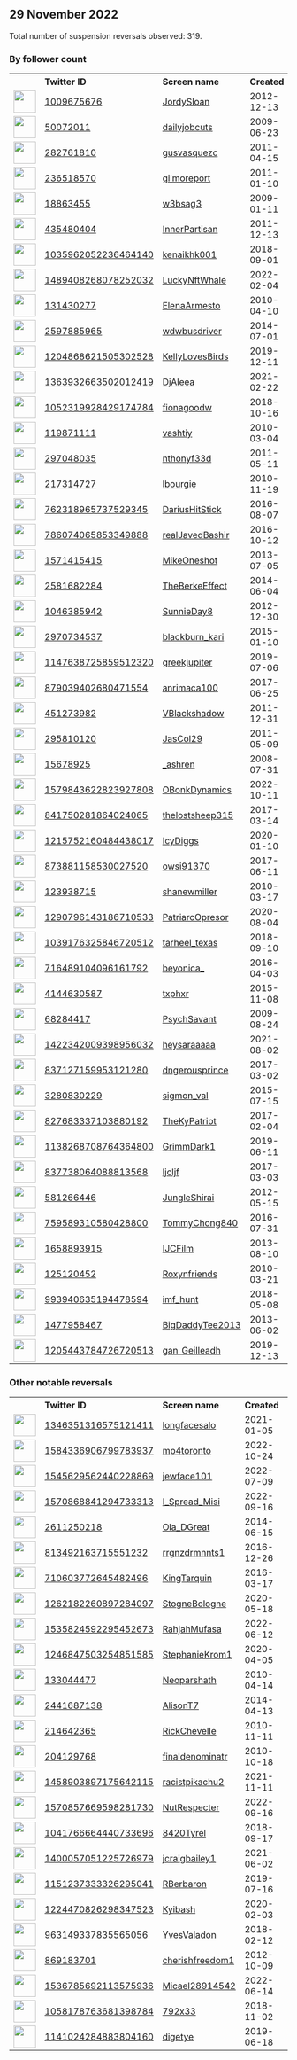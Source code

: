 
## 29 November 2022
Total number of suspension reversals observed: 319.

### By follower count
<table><tr><th></th><th align="left">Twitter ID</th><th align="left">Screen name</th>
<th align="left">Created</th><th align="left">Status</th><th align="left">Suspended</th><th align="left">Followers</th>
<tr><td><a href="https://pbs.twimg.com/profile_images/1636625734159433731/coMmCqbE_normal.jpg"><img src="https://pbs.twimg.com/profile_images/1636625734159433731/coMmCqbE_normal.jpg" width="40px" height="40px" align="center"/></a></td><td><a href="https://twitter.com/intent/user?user_id=1009675676">1009675676</a></td><td><a href="https://twitter.com/JordySloan">JordySloan</a></td><td>2012-12-13</td><td align="center"></td><td></td><td>62007</td></tr>
<tr><td><a href="https://pbs.twimg.com/profile_images/880540713141907456/kv0cv7Yy_normal.jpg"><img src="https://pbs.twimg.com/profile_images/880540713141907456/kv0cv7Yy_normal.jpg" width="40px" height="40px" align="center"/></a></td><td><a href="https://twitter.com/intent/user?user_id=50072011">50072011</a></td><td><a href="https://twitter.com/dailyjobcuts">dailyjobcuts</a></td><td>2009-06-23</td><td align="center"></td><td></td><td>25584</td></tr>
<tr><td><a href="https://pbs.twimg.com/profile_images/1640783152095305740/cPvCE9-7_normal.jpg"><img src="https://pbs.twimg.com/profile_images/1640783152095305740/cPvCE9-7_normal.jpg" width="40px" height="40px" align="center"/></a></td><td><a href="https://twitter.com/intent/user?user_id=282761810">282761810</a></td><td><a href="https://twitter.com/gusvasquezc">gusvasquezc</a></td><td>2011-04-15</td><td align="center"></td><td></td><td>23741</td></tr>
<tr><td><a href="https://pbs.twimg.com/profile_images/1524131110069805056/32LfUmaW_normal.jpg"><img src="https://pbs.twimg.com/profile_images/1524131110069805056/32LfUmaW_normal.jpg" width="40px" height="40px" align="center"/></a></td><td><a href="https://twitter.com/intent/user?user_id=236518570">236518570</a></td><td><a href="https://twitter.com/gilmoreport">gilmoreport</a></td><td>2011-01-10</td><td align="center"></td><td>2022-10-28</td><td>23422</td></tr>
<tr><td><a href="https://pbs.twimg.com/profile_images/1598187077488635904/9uSuq0Pd_normal.jpg"><img src="https://pbs.twimg.com/profile_images/1598187077488635904/9uSuq0Pd_normal.jpg" width="40px" height="40px" align="center"/></a></td><td><a href="https://twitter.com/intent/user?user_id=18863455">18863455</a></td><td><a href="https://twitter.com/w3bsag3">w3bsag3</a></td><td>2009-01-11</td><td align="center"></td><td></td><td>9840</td></tr>
<tr><td><a href="https://pbs.twimg.com/profile_images/945729001154367488/DOL8EK6H_normal.jpg"><img src="https://pbs.twimg.com/profile_images/945729001154367488/DOL8EK6H_normal.jpg" width="40px" height="40px" align="center"/></a></td><td><a href="https://twitter.com/intent/user?user_id=435480404">435480404</a></td><td><a href="https://twitter.com/InnerPartisan">InnerPartisan</a></td><td>2011-12-13</td><td align="center">🚫</td><td></td><td>8501</td></tr>
<tr><td><a href="https://pbs.twimg.com/profile_images/1658604855307452417/0KG2bU1Y_normal.jpg"><img src="https://pbs.twimg.com/profile_images/1658604855307452417/0KG2bU1Y_normal.jpg" width="40px" height="40px" align="center"/></a></td><td><a href="https://twitter.com/intent/user?user_id=1035962052236464140">1035962052236464140</a></td><td><a href="https://twitter.com/kenaikhk001">kenaikhk001</a></td><td>2018-09-01</td><td align="center"></td><td></td><td>7836</td></tr>
<tr><td><a href="https://pbs.twimg.com/profile_images/1556564140617265154/DQ5nh7nn_normal.jpg"><img src="https://pbs.twimg.com/profile_images/1556564140617265154/DQ5nh7nn_normal.jpg" width="40px" height="40px" align="center"/></a></td><td><a href="https://twitter.com/intent/user?user_id=1489408268078252032">1489408268078252032</a></td><td><a href="https://twitter.com/LuckyNftWhale">LuckyNftWhale</a></td><td>2022-02-04</td><td align="center"></td><td>2022-11-09</td><td>7474</td></tr>
<tr><td><a href="https://pbs.twimg.com/profile_images/1568673207523180549/6CH3TXxW_normal.jpg"><img src="https://pbs.twimg.com/profile_images/1568673207523180549/6CH3TXxW_normal.jpg" width="40px" height="40px" align="center"/></a></td><td><a href="https://twitter.com/intent/user?user_id=131430277">131430277</a></td><td><a href="https://twitter.com/ElenaArmesto">ElenaArmesto</a></td><td>2010-04-10</td><td align="center"></td><td>2022-10-28</td><td>6650</td></tr>
<tr><td><a href="https://pbs.twimg.com/profile_images/1305673734838198272/p-2RXLuF_normal.jpg"><img src="https://pbs.twimg.com/profile_images/1305673734838198272/p-2RXLuF_normal.jpg" width="40px" height="40px" align="center"/></a></td><td><a href="https://twitter.com/intent/user?user_id=2597885965">2597885965</a></td><td><a href="https://twitter.com/wdwbusdriver">wdwbusdriver</a></td><td>2014-07-01</td><td align="center"></td><td></td><td>5512</td></tr>
<tr><td><a href="https://pbs.twimg.com/profile_images/1598495501208338432/balaRoWQ_normal.jpg"><img src="https://pbs.twimg.com/profile_images/1598495501208338432/balaRoWQ_normal.jpg" width="40px" height="40px" align="center"/></a></td><td><a href="https://twitter.com/intent/user?user_id=1204868621505302528">1204868621505302528</a></td><td><a href="https://twitter.com/KellyLovesBirds">KellyLovesBirds</a></td><td>2019-12-11</td><td align="center"></td><td>2022-11-04</td><td>5305</td></tr>
<tr><td><a href="https://pbs.twimg.com/profile_images/1363933051789717505/GaYS0UEz_normal.jpg"><img src="https://pbs.twimg.com/profile_images/1363933051789717505/GaYS0UEz_normal.jpg" width="40px" height="40px" align="center"/></a></td><td><a href="https://twitter.com/intent/user?user_id=1363932663502012419">1363932663502012419</a></td><td><a href="https://twitter.com/DjAleea">DjAleea</a></td><td>2021-02-22</td><td align="center"></td><td>2022-11-26</td><td>4968</td></tr>
<tr><td><a href="https://pbs.twimg.com/profile_images/1597749847288942592/jg6JWfyk_normal.jpg"><img src="https://pbs.twimg.com/profile_images/1597749847288942592/jg6JWfyk_normal.jpg" width="40px" height="40px" align="center"/></a></td><td><a href="https://twitter.com/intent/user?user_id=1052319928429174784">1052319928429174784</a></td><td><a href="https://twitter.com/fionagoodw">fionagoodw</a></td><td>2018-10-16</td><td align="center"></td><td></td><td>4786</td></tr>
<tr><td><a href="https://pbs.twimg.com/profile_images/1490782148630040577/nmgtqORl_normal.jpg"><img src="https://pbs.twimg.com/profile_images/1490782148630040577/nmgtqORl_normal.jpg" width="40px" height="40px" align="center"/></a></td><td><a href="https://twitter.com/intent/user?user_id=119871111">119871111</a></td><td><a href="https://twitter.com/vashtiy">vashtiy</a></td><td>2010-03-04</td><td align="center"></td><td>2022-11-27</td><td>4732</td></tr>
<tr><td><a href="https://pbs.twimg.com/profile_images/1598531802481598464/RyMBGfDE_normal.jpg"><img src="https://pbs.twimg.com/profile_images/1598531802481598464/RyMBGfDE_normal.jpg" width="40px" height="40px" align="center"/></a></td><td><a href="https://twitter.com/intent/user?user_id=297048035">297048035</a></td><td><a href="https://twitter.com/nthonyf33d">nthonyf33d</a></td><td>2011-05-11</td><td align="center"></td><td></td><td>4727</td></tr>
<tr><td><a href="https://pbs.twimg.com/profile_images/1024354448158679041/f0pisQjN_normal.jpg"><img src="https://pbs.twimg.com/profile_images/1024354448158679041/f0pisQjN_normal.jpg" width="40px" height="40px" align="center"/></a></td><td><a href="https://twitter.com/intent/user?user_id=217314727">217314727</a></td><td><a href="https://twitter.com/lbourgie">lbourgie</a></td><td>2010-11-19</td><td align="center">🔒</td><td></td><td>4558</td></tr>
<tr><td><a href="https://pbs.twimg.com/profile_images/1597624137622716416/feUqI1Ww_normal.jpg"><img src="https://pbs.twimg.com/profile_images/1597624137622716416/feUqI1Ww_normal.jpg" width="40px" height="40px" align="center"/></a></td><td><a href="https://twitter.com/intent/user?user_id=762318965737529345">762318965737529345</a></td><td><a href="https://twitter.com/DariusHitStick">DariusHitStick</a></td><td>2016-08-07</td><td align="center"></td><td></td><td>4515</td></tr>
<tr><td><a href="https://pbs.twimg.com/profile_images/1459613502100975618/PtABZ_-W_normal.jpg"><img src="https://pbs.twimg.com/profile_images/1459613502100975618/PtABZ_-W_normal.jpg" width="40px" height="40px" align="center"/></a></td><td><a href="https://twitter.com/intent/user?user_id=786074065853349888">786074065853349888</a></td><td><a href="https://twitter.com/realJavedBashir">realJavedBashir</a></td><td>2016-10-12</td><td align="center"></td><td>2022-11-08</td><td>4466</td></tr>
<tr><td><a href="https://pbs.twimg.com/profile_images/851068739852263425/5x2w36Et_normal.jpg"><img src="https://pbs.twimg.com/profile_images/851068739852263425/5x2w36Et_normal.jpg" width="40px" height="40px" align="center"/></a></td><td><a href="https://twitter.com/intent/user?user_id=1571415415">1571415415</a></td><td><a href="https://twitter.com/MikeOneshot">MikeOneshot</a></td><td>2013-07-05</td><td align="center"></td><td></td><td>4457</td></tr>
<tr><td><a href="https://pbs.twimg.com/profile_images/914384746741985280/Mhm40efN_normal.jpg"><img src="https://pbs.twimg.com/profile_images/914384746741985280/Mhm40efN_normal.jpg" width="40px" height="40px" align="center"/></a></td><td><a href="https://twitter.com/intent/user?user_id=2581682284">2581682284</a></td><td><a href="https://twitter.com/TheBerkeEffect">TheBerkeEffect</a></td><td>2014-06-04</td><td align="center"></td><td></td><td>4382</td></tr>
<tr><td><a href="https://pbs.twimg.com/profile_images/1456391535361150980/zw4y0DCi_normal.jpg"><img src="https://pbs.twimg.com/profile_images/1456391535361150980/zw4y0DCi_normal.jpg" width="40px" height="40px" align="center"/></a></td><td><a href="https://twitter.com/intent/user?user_id=1046385942">1046385942</a></td><td><a href="https://twitter.com/SunnieDay8">SunnieDay8</a></td><td>2012-12-30</td><td align="center"></td><td>2022-08-11</td><td>4143</td></tr>
<tr><td><a href="https://pbs.twimg.com/profile_images/1070728948869464065/rlrE2ZlZ_normal.jpg"><img src="https://pbs.twimg.com/profile_images/1070728948869464065/rlrE2ZlZ_normal.jpg" width="40px" height="40px" align="center"/></a></td><td><a href="https://twitter.com/intent/user?user_id=2970734537">2970734537</a></td><td><a href="https://twitter.com/blackburn_kari">blackburn_kari</a></td><td>2015-01-10</td><td align="center"></td><td>2022-02-13</td><td>4103</td></tr>
<tr><td><a href="https://pbs.twimg.com/profile_images/1621346594380472321/wdEu_Ezo_normal.jpg"><img src="https://pbs.twimg.com/profile_images/1621346594380472321/wdEu_Ezo_normal.jpg" width="40px" height="40px" align="center"/></a></td><td><a href="https://twitter.com/intent/user?user_id=1147638725859512320">1147638725859512320</a></td><td><a href="https://twitter.com/greekjupiter">greekjupiter</a></td><td>2019-07-06</td><td align="center">🔒</td><td></td><td>4012</td></tr>
<tr><td><a href="https://pbs.twimg.com/profile_images/1563937121471176704/AGZXEAXi_normal.jpg"><img src="https://pbs.twimg.com/profile_images/1563937121471176704/AGZXEAXi_normal.jpg" width="40px" height="40px" align="center"/></a></td><td><a href="https://twitter.com/intent/user?user_id=879039402680471554">879039402680471554</a></td><td><a href="https://twitter.com/anrimaca100">anrimaca100</a></td><td>2017-06-25</td><td align="center"></td><td>2022-10-10</td><td>3974</td></tr>
<tr><td><a href="https://pbs.twimg.com/profile_images/2211388965/vincent_B_normal.jpg"><img src="https://pbs.twimg.com/profile_images/2211388965/vincent_B_normal.jpg" width="40px" height="40px" align="center"/></a></td><td><a href="https://twitter.com/intent/user?user_id=451273982">451273982</a></td><td><a href="https://twitter.com/VBlackshadow">VBlackshadow</a></td><td>2011-12-31</td><td align="center"></td><td></td><td>3583</td></tr>
<tr><td><a href="https://pbs.twimg.com/profile_images/1459823263002071046/zgvCtob3_normal.jpg"><img src="https://pbs.twimg.com/profile_images/1459823263002071046/zgvCtob3_normal.jpg" width="40px" height="40px" align="center"/></a></td><td><a href="https://twitter.com/intent/user?user_id=295810120">295810120</a></td><td><a href="https://twitter.com/JasCol29">JasCol29</a></td><td>2011-05-09</td><td align="center"></td><td>2022-10-14</td><td>3334</td></tr>
<tr><td><a href="https://pbs.twimg.com/profile_images/1642717836467634182/ijtEGBTx_normal.jpg"><img src="https://pbs.twimg.com/profile_images/1642717836467634182/ijtEGBTx_normal.jpg" width="40px" height="40px" align="center"/></a></td><td><a href="https://twitter.com/intent/user?user_id=15678925">15678925</a></td><td><a href="https://twitter.com/_ashren">_ashren</a></td><td>2008-07-31</td><td align="center">🔒</td><td></td><td>3149</td></tr>
<tr><td><a href="https://pbs.twimg.com/profile_images/1659682913410068480/A1axZ4fJ_normal.jpg"><img src="https://pbs.twimg.com/profile_images/1659682913410068480/A1axZ4fJ_normal.jpg" width="40px" height="40px" align="center"/></a></td><td><a href="https://twitter.com/intent/user?user_id=1579843622823927808">1579843622823927808</a></td><td><a href="https://twitter.com/OBonkDynamics">OBonkDynamics</a></td><td>2022-10-11</td><td align="center"></td><td>2022-11-18</td><td>3087</td></tr>
<tr><td><a href="https://pbs.twimg.com/profile_images/1086040962135146496/9fCdwX4I_normal.jpg"><img src="https://pbs.twimg.com/profile_images/1086040962135146496/9fCdwX4I_normal.jpg" width="40px" height="40px" align="center"/></a></td><td><a href="https://twitter.com/intent/user?user_id=841750281864024065">841750281864024065</a></td><td><a href="https://twitter.com/thelostsheep315">thelostsheep315</a></td><td>2017-03-14</td><td align="center"></td><td></td><td>3069</td></tr>
<tr><td><a href="https://pbs.twimg.com/profile_images/1649165816200347648/kzLKu1RR_normal.jpg"><img src="https://pbs.twimg.com/profile_images/1649165816200347648/kzLKu1RR_normal.jpg" width="40px" height="40px" align="center"/></a></td><td><a href="https://twitter.com/intent/user?user_id=1215752160484438017">1215752160484438017</a></td><td><a href="https://twitter.com/IcyDiggs">IcyDiggs</a></td><td>2020-01-10</td><td align="center"></td><td></td><td>2489</td></tr>
<tr><td><a href="https://pbs.twimg.com/profile_images/1029851537944862720/VoD-qUvg_normal.jpg"><img src="https://pbs.twimg.com/profile_images/1029851537944862720/VoD-qUvg_normal.jpg" width="40px" height="40px" align="center"/></a></td><td><a href="https://twitter.com/intent/user?user_id=873881158530027520">873881158530027520</a></td><td><a href="https://twitter.com/owsi91370">owsi91370</a></td><td>2017-06-11</td><td align="center"></td><td></td><td>2446</td></tr>
<tr><td><a href="https://pbs.twimg.com/profile_images/913203669935558656/XNAru-jo_normal.jpg"><img src="https://pbs.twimg.com/profile_images/913203669935558656/XNAru-jo_normal.jpg" width="40px" height="40px" align="center"/></a></td><td><a href="https://twitter.com/intent/user?user_id=123938715">123938715</a></td><td><a href="https://twitter.com/shanewmiller">shanewmiller</a></td><td>2010-03-17</td><td align="center"></td><td></td><td>2399</td></tr>
<tr><td><a href="https://pbs.twimg.com/profile_images/1325089461529677826/WgdNoHsQ_normal.jpg"><img src="https://pbs.twimg.com/profile_images/1325089461529677826/WgdNoHsQ_normal.jpg" width="40px" height="40px" align="center"/></a></td><td><a href="https://twitter.com/intent/user?user_id=1290796143186710533">1290796143186710533</a></td><td><a href="https://twitter.com/PatriarcOpresor">PatriarcOpresor</a></td><td>2020-08-04</td><td align="center"></td><td></td><td>2249</td></tr>
<tr><td><a href="https://pbs.twimg.com/profile_images/1054131693756538886/y6E4kDnD_normal.jpg"><img src="https://pbs.twimg.com/profile_images/1054131693756538886/y6E4kDnD_normal.jpg" width="40px" height="40px" align="center"/></a></td><td><a href="https://twitter.com/intent/user?user_id=1039176325846720512">1039176325846720512</a></td><td><a href="https://twitter.com/tarheel_texas">tarheel_texas</a></td><td>2018-09-10</td><td align="center"></td><td></td><td>2221</td></tr>
<tr><td><a href="https://pbs.twimg.com/profile_images/1015600495845658624/HOZZNKkQ_normal.jpg"><img src="https://pbs.twimg.com/profile_images/1015600495845658624/HOZZNKkQ_normal.jpg" width="40px" height="40px" align="center"/></a></td><td><a href="https://twitter.com/intent/user?user_id=716489104096161792">716489104096161792</a></td><td><a href="https://twitter.com/beyonica_">beyonica_</a></td><td>2016-04-03</td><td align="center"></td><td></td><td>2147</td></tr>
<tr><td><a href="https://pbs.twimg.com/profile_images/1597697221331394562/0gMx6TXN_normal.jpg"><img src="https://pbs.twimg.com/profile_images/1597697221331394562/0gMx6TXN_normal.jpg" width="40px" height="40px" align="center"/></a></td><td><a href="https://twitter.com/intent/user?user_id=4144630587">4144630587</a></td><td><a href="https://twitter.com/txphxr">txphxr</a></td><td>2015-11-08</td><td align="center"></td><td></td><td>2131</td></tr>
<tr><td><a href="https://pbs.twimg.com/profile_images/378350720/close_E_wedding_normal.jpg"><img src="https://pbs.twimg.com/profile_images/378350720/close_E_wedding_normal.jpg" width="40px" height="40px" align="center"/></a></td><td><a href="https://twitter.com/intent/user?user_id=68284417">68284417</a></td><td><a href="https://twitter.com/PsychSavant">PsychSavant</a></td><td>2009-08-24</td><td align="center"></td><td></td><td>2095</td></tr>
<tr><td><a href="https://pbs.twimg.com/profile_images/1640801565966585875/SCSJHPN-_normal.jpg"><img src="https://pbs.twimg.com/profile_images/1640801565966585875/SCSJHPN-_normal.jpg" width="40px" height="40px" align="center"/></a></td><td><a href="https://twitter.com/intent/user?user_id=1422342009398956032">1422342009398956032</a></td><td><a href="https://twitter.com/heysaraaaaa">heysaraaaaa</a></td><td>2021-08-02</td><td align="center"></td><td>2022-11-08</td><td>2063</td></tr>
<tr><td><a href="https://pbs.twimg.com/profile_images/1304883418216398849/-MjumJ-t_normal.jpg"><img src="https://pbs.twimg.com/profile_images/1304883418216398849/-MjumJ-t_normal.jpg" width="40px" height="40px" align="center"/></a></td><td><a href="https://twitter.com/intent/user?user_id=837127159953121280">837127159953121280</a></td><td><a href="https://twitter.com/dngerousprince">dngerousprince</a></td><td>2017-03-02</td><td align="center"></td><td></td><td>1968</td></tr>
<tr><td><a href="https://pbs.twimg.com/profile_images/674690717445316609/Do1lclgj_normal.jpg"><img src="https://pbs.twimg.com/profile_images/674690717445316609/Do1lclgj_normal.jpg" width="40px" height="40px" align="center"/></a></td><td><a href="https://twitter.com/intent/user?user_id=3280830229">3280830229</a></td><td><a href="https://twitter.com/sigmon_val">sigmon_val</a></td><td>2015-07-15</td><td align="center"></td><td></td><td>1955</td></tr>
<tr><td><a href="https://pbs.twimg.com/profile_images/1177124193227431941/4RluIqaI_normal.jpg"><img src="https://pbs.twimg.com/profile_images/1177124193227431941/4RluIqaI_normal.jpg" width="40px" height="40px" align="center"/></a></td><td><a href="https://twitter.com/intent/user?user_id=827683337103880192">827683337103880192</a></td><td><a href="https://twitter.com/TheKyPatriot">TheKyPatriot</a></td><td>2017-02-04</td><td align="center"></td><td></td><td>1936</td></tr>
<tr><td><a href="https://pbs.twimg.com/profile_images/1611921211214233603/j2uP8b1u_normal.jpg"><img src="https://pbs.twimg.com/profile_images/1611921211214233603/j2uP8b1u_normal.jpg" width="40px" height="40px" align="center"/></a></td><td><a href="https://twitter.com/intent/user?user_id=1138268708764364800">1138268708764364800</a></td><td><a href="https://twitter.com/GrimmDark1">GrimmDark1</a></td><td>2019-06-11</td><td align="center"></td><td>2022-10-17</td><td>1900</td></tr>
<tr><td><a href="https://pbs.twimg.com/profile_images/1650568521904971797/B-1055i5_normal.jpg"><img src="https://pbs.twimg.com/profile_images/1650568521904971797/B-1055i5_normal.jpg" width="40px" height="40px" align="center"/></a></td><td><a href="https://twitter.com/intent/user?user_id=837738064088813568">837738064088813568</a></td><td><a href="https://twitter.com/ljcljf">ljcljf</a></td><td>2017-03-03</td><td align="center"></td><td></td><td>1878</td></tr>
<tr><td><a href="https://pbs.twimg.com/profile_images/1647299664163528704/mrV2b_Q8_normal.jpg"><img src="https://pbs.twimg.com/profile_images/1647299664163528704/mrV2b_Q8_normal.jpg" width="40px" height="40px" align="center"/></a></td><td><a href="https://twitter.com/intent/user?user_id=581266446">581266446</a></td><td><a href="https://twitter.com/JungleShirai">JungleShirai</a></td><td>2012-05-15</td><td align="center"></td><td></td><td>1852</td></tr>
<tr><td><a href="https://pbs.twimg.com/profile_images/1092549305334870016/ZuGhOktk_normal.jpg"><img src="https://pbs.twimg.com/profile_images/1092549305334870016/ZuGhOktk_normal.jpg" width="40px" height="40px" align="center"/></a></td><td><a href="https://twitter.com/intent/user?user_id=759589310580428800">759589310580428800</a></td><td><a href="https://twitter.com/TommyChong840">TommyChong840</a></td><td>2016-07-31</td><td align="center"></td><td></td><td>1852</td></tr>
<tr><td><a href="https://pbs.twimg.com/profile_images/850704768150450176/a5ec--Pa_normal.jpg"><img src="https://pbs.twimg.com/profile_images/850704768150450176/a5ec--Pa_normal.jpg" width="40px" height="40px" align="center"/></a></td><td><a href="https://twitter.com/intent/user?user_id=1658893915">1658893915</a></td><td><a href="https://twitter.com/IJCFilm">IJCFilm</a></td><td>2013-08-10</td><td align="center"></td><td></td><td>1797</td></tr>
<tr><td><a href="https://pbs.twimg.com/profile_images/783483096142274560/6r48uErx_normal.jpg"><img src="https://pbs.twimg.com/profile_images/783483096142274560/6r48uErx_normal.jpg" width="40px" height="40px" align="center"/></a></td><td><a href="https://twitter.com/intent/user?user_id=125120452">125120452</a></td><td><a href="https://twitter.com/Roxynfriends">Roxynfriends</a></td><td>2010-03-21</td><td align="center"></td><td>2022-10-29</td><td>1736</td></tr>
<tr><td><a href="https://pbs.twimg.com/profile_images/994014185615970304/it81Sbnh_normal.jpg"><img src="https://pbs.twimg.com/profile_images/994014185615970304/it81Sbnh_normal.jpg" width="40px" height="40px" align="center"/></a></td><td><a href="https://twitter.com/intent/user?user_id=993940635194478594">993940635194478594</a></td><td><a href="https://twitter.com/imf_hunt">imf_hunt</a></td><td>2018-05-08</td><td align="center"></td><td></td><td>1729</td></tr>
<tr><td><a href="https://pbs.twimg.com/profile_images/935045254511603712/OBuQg6ln_normal.jpg"><img src="https://pbs.twimg.com/profile_images/935045254511603712/OBuQg6ln_normal.jpg" width="40px" height="40px" align="center"/></a></td><td><a href="https://twitter.com/intent/user?user_id=1477958467">1477958467</a></td><td><a href="https://twitter.com/BigDaddyTee2013">BigDaddyTee2013</a></td><td>2013-06-02</td><td align="center"></td><td></td><td>1714</td></tr>
<tr><td><a href="https://pbs.twimg.com/profile_images/1597552538760380419/CQiDuBzI_normal.jpg"><img src="https://pbs.twimg.com/profile_images/1597552538760380419/CQiDuBzI_normal.jpg" width="40px" height="40px" align="center"/></a></td><td><a href="https://twitter.com/intent/user?user_id=1205443784726720513">1205443784726720513</a></td><td><a href="https://twitter.com/gan_Geilleadh">gan_Geilleadh</a></td><td>2019-12-13</td><td align="center"></td><td>2022-09-28</td><td>1697</td></tr>
</table>

### Other notable reversals
<table><tr><th></th><th align="left">Twitter ID</th><th align="left">Screen name</th>
<th align="left">Created</th><th align="left">Status</th><th align="left">Suspended</th><th align="left">Followers</th>
<tr><td><a href="https://pbs.twimg.com/profile_images/1394625111878258689/FZdb6F9X_normal.jpg"><img src="https://pbs.twimg.com/profile_images/1394625111878258689/FZdb6F9X_normal.jpg" width="40px" height="40px" align="center"/></a></td><td><a href="https://twitter.com/intent/user?user_id=1346351316575121411">1346351316575121411</a></td><td><a href="https://twitter.com/longfacesalo">longfacesalo</a></td><td>2021-01-05</td><td align="center"></td><td>2022-10-12</td><td>1576</td></tr>
<tr><td><a href="https://pbs.twimg.com/profile_images/1584343001693933569/17nuNynU_normal.jpg"><img src="https://pbs.twimg.com/profile_images/1584343001693933569/17nuNynU_normal.jpg" width="40px" height="40px" align="center"/></a></td><td><a href="https://twitter.com/intent/user?user_id=1584336906799783937">1584336906799783937</a></td><td><a href="https://twitter.com/mp4toronto">mp4toronto</a></td><td>2022-10-24</td><td align="center">👋</td><td>2022-11-27</td><td>1416</td></tr>
<tr><td><a href="https://pbs.twimg.com/profile_images/1567399867189796865/avXqGo7a_normal.jpg"><img src="https://pbs.twimg.com/profile_images/1567399867189796865/avXqGo7a_normal.jpg" width="40px" height="40px" align="center"/></a></td><td><a href="https://twitter.com/intent/user?user_id=1545629562440228869">1545629562440228869</a></td><td><a href="https://twitter.com/jewface101">jewface101</a></td><td>2022-07-09</td><td align="center">🚫</td><td>2022-10-06</td><td>99</td></tr>
<tr><td><a href="https://pbs.twimg.com/profile_images/1570870221346574336/93gZPL68_normal.jpg"><img src="https://pbs.twimg.com/profile_images/1570870221346574336/93gZPL68_normal.jpg" width="40px" height="40px" align="center"/></a></td><td><a href="https://twitter.com/intent/user?user_id=1570868841294733313">1570868841294733313</a></td><td><a href="https://twitter.com/I_Spread_Misi">I_Spread_Misi</a></td><td>2022-09-16</td><td align="center">👋</td><td>2022-11-25</td><td>1346</td></tr>
<tr><td><a href="https://pbs.twimg.com/profile_images/1613140246991962113/nBFbPPOE_normal.jpg"><img src="https://pbs.twimg.com/profile_images/1613140246991962113/nBFbPPOE_normal.jpg" width="40px" height="40px" align="center"/></a></td><td><a href="https://twitter.com/intent/user?user_id=2611250218">2611250218</a></td><td><a href="https://twitter.com/Ola_DGreat">Ola_DGreat</a></td><td>2014-06-15</td><td align="center">🚫</td><td>2022-11-25</td><td>663</td></tr>
<tr><td><a href="https://pbs.twimg.com/profile_images/1518808533336092672/8pluDW6C_normal.jpg"><img src="https://pbs.twimg.com/profile_images/1518808533336092672/8pluDW6C_normal.jpg" width="40px" height="40px" align="center"/></a></td><td><a href="https://twitter.com/intent/user?user_id=813492163715551232">813492163715551232</a></td><td><a href="https://twitter.com/rrgnzdrmnnts1">rrgnzdrmnnts1</a></td><td>2016-12-26</td><td align="center">👋</td><td>2022-11-14</td><td>122</td></tr>
<tr><td><a href="https://pbs.twimg.com/profile_images/758794011742081024/gulUzNkV_normal.jpg"><img src="https://pbs.twimg.com/profile_images/758794011742081024/gulUzNkV_normal.jpg" width="40px" height="40px" align="center"/></a></td><td><a href="https://twitter.com/intent/user?user_id=710603772645482496">710603772645482496</a></td><td><a href="https://twitter.com/KingTarquin">KingTarquin</a></td><td>2016-03-17</td><td align="center"></td><td>2022-11-14</td><td>6</td></tr>
<tr><td><a href="https://pbs.twimg.com/profile_images/1326421447863128066/8Xsz71eK_normal.jpg"><img src="https://pbs.twimg.com/profile_images/1326421447863128066/8Xsz71eK_normal.jpg" width="40px" height="40px" align="center"/></a></td><td><a href="https://twitter.com/intent/user?user_id=1262182260897284097">1262182260897284097</a></td><td><a href="https://twitter.com/StogneBologne">StogneBologne</a></td><td>2020-05-18</td><td align="center">🚫</td><td>2022-08-27</td><td>1172</td></tr>
<tr><td><a href="https://pbs.twimg.com/profile_images/1550140535255420939/R6YeuKi-_normal.jpg"><img src="https://pbs.twimg.com/profile_images/1550140535255420939/R6YeuKi-_normal.jpg" width="40px" height="40px" align="center"/></a></td><td><a href="https://twitter.com/intent/user?user_id=1535824592295452673">1535824592295452673</a></td><td><a href="https://twitter.com/RahjahMufasa">RahjahMufasa</a></td><td>2022-06-12</td><td align="center"></td><td>2022-11-04</td><td>192</td></tr>
<tr><td><a href="https://pbs.twimg.com/profile_images/1417155784044077058/UAgLPJxs_normal.jpg"><img src="https://pbs.twimg.com/profile_images/1417155784044077058/UAgLPJxs_normal.jpg" width="40px" height="40px" align="center"/></a></td><td><a href="https://twitter.com/intent/user?user_id=1246847503254851585">1246847503254851585</a></td><td><a href="https://twitter.com/StephanieKrom1">StephanieKrom1</a></td><td>2020-04-05</td><td align="center"></td><td>2022-10-28</td><td>1689</td></tr>
<tr><td><a href="https://pbs.twimg.com/profile_images/1462111324499025924/Thq1mxok_normal.jpg"><img src="https://pbs.twimg.com/profile_images/1462111324499025924/Thq1mxok_normal.jpg" width="40px" height="40px" align="center"/></a></td><td><a href="https://twitter.com/intent/user?user_id=133044477">133044477</a></td><td><a href="https://twitter.com/Neoparshath">Neoparshath</a></td><td>2010-04-14</td><td align="center"></td><td>2022-11-02</td><td>133</td></tr>
<tr><td><a href="https://pbs.twimg.com/profile_images/583030198523858944/mIjp4Q4w_normal.jpg"><img src="https://pbs.twimg.com/profile_images/583030198523858944/mIjp4Q4w_normal.jpg" width="40px" height="40px" align="center"/></a></td><td><a href="https://twitter.com/intent/user?user_id=2441687138">2441687138</a></td><td><a href="https://twitter.com/AlisonT7">AlisonT7</a></td><td>2014-04-13</td><td align="center">🚫</td><td>2022-10-20</td><td>543</td></tr>
<tr><td><a href="https://pbs.twimg.com/profile_images/1045268871127728128/3oQL-eah_normal.jpg"><img src="https://pbs.twimg.com/profile_images/1045268871127728128/3oQL-eah_normal.jpg" width="40px" height="40px" align="center"/></a></td><td><a href="https://twitter.com/intent/user?user_id=214642365">214642365</a></td><td><a href="https://twitter.com/RickChevelle">RickChevelle</a></td><td>2010-11-11</td><td align="center"></td><td>2022-10-29</td><td>456</td></tr>
<tr><td><a href="https://pbs.twimg.com/profile_images/1566613409390632962/IThZ8Vow_normal.jpg"><img src="https://pbs.twimg.com/profile_images/1566613409390632962/IThZ8Vow_normal.jpg" width="40px" height="40px" align="center"/></a></td><td><a href="https://twitter.com/intent/user?user_id=204129768">204129768</a></td><td><a href="https://twitter.com/finaldenominatr">finaldenominatr</a></td><td>2010-10-18</td><td align="center"></td><td>2022-11-04</td><td>1221</td></tr>
<tr><td><a href="https://pbs.twimg.com/profile_images/1598661012944834565/tn3fc3RW_normal.jpg"><img src="https://pbs.twimg.com/profile_images/1598661012944834565/tn3fc3RW_normal.jpg" width="40px" height="40px" align="center"/></a></td><td><a href="https://twitter.com/intent/user?user_id=1458903897175642115">1458903897175642115</a></td><td><a href="https://twitter.com/racistpikachu2">racistpikachu2</a></td><td>2021-11-11</td><td align="center">🔒🚫</td><td>2022-08-29</td><td>7</td></tr>
<tr><td><a href="https://pbs.twimg.com/profile_images/1573897959313674240/WwF88BEv_normal.jpg"><img src="https://pbs.twimg.com/profile_images/1573897959313674240/WwF88BEv_normal.jpg" width="40px" height="40px" align="center"/></a></td><td><a href="https://twitter.com/intent/user?user_id=1570857669598281730">1570857669598281730</a></td><td><a href="https://twitter.com/NutRespecter">NutRespecter</a></td><td>2022-09-16</td><td align="center"></td><td>2022-11-14</td><td>15</td></tr>
<tr><td><a href="https://pbs.twimg.com/profile_images/1350685527448555521/GlbrRO2S_normal.jpg"><img src="https://pbs.twimg.com/profile_images/1350685527448555521/GlbrRO2S_normal.jpg" width="40px" height="40px" align="center"/></a></td><td><a href="https://twitter.com/intent/user?user_id=1041766664440733696">1041766664440733696</a></td><td><a href="https://twitter.com/8420Tyrel">8420Tyrel</a></td><td>2018-09-17</td><td align="center"></td><td>2022-10-29</td><td>1062</td></tr>
<tr><td><a href="https://pbs.twimg.com/profile_images/1400057285750181897/u7Dp9pbB_normal.jpg"><img src="https://pbs.twimg.com/profile_images/1400057285750181897/u7Dp9pbB_normal.jpg" width="40px" height="40px" align="center"/></a></td><td><a href="https://twitter.com/intent/user?user_id=1400057051225726979">1400057051225726979</a></td><td><a href="https://twitter.com/jcraigbailey1">jcraigbailey1</a></td><td>2021-06-02</td><td align="center"></td><td>2022-10-28</td><td>278</td></tr>
<tr><td><a href="https://pbs.twimg.com/profile_images/1623802783978901505/JFmf33lb_normal.jpg"><img src="https://pbs.twimg.com/profile_images/1623802783978901505/JFmf33lb_normal.jpg" width="40px" height="40px" align="center"/></a></td><td><a href="https://twitter.com/intent/user?user_id=1151237333326295041">1151237333326295041</a></td><td><a href="https://twitter.com/RBerbaron">RBerbaron</a></td><td>2019-07-16</td><td align="center"></td><td>2022-11-07</td><td>521</td></tr>
<tr><td><a href="https://pbs.twimg.com/profile_images/1519331940251443201/mA0y7KcK_normal.jpg"><img src="https://pbs.twimg.com/profile_images/1519331940251443201/mA0y7KcK_normal.jpg" width="40px" height="40px" align="center"/></a></td><td><a href="https://twitter.com/intent/user?user_id=1224470826298347523">1224470826298347523</a></td><td><a href="https://twitter.com/Kyibash">Kyibash</a></td><td>2020-02-03</td><td align="center"></td><td>2022-11-04</td><td>10</td></tr>
<tr><td><a href="https://pbs.twimg.com/profile_images/1610767901996236802/-tqXCNKI_normal.jpg"><img src="https://pbs.twimg.com/profile_images/1610767901996236802/-tqXCNKI_normal.jpg" width="40px" height="40px" align="center"/></a></td><td><a href="https://twitter.com/intent/user?user_id=963149337835565056">963149337835565056</a></td><td><a href="https://twitter.com/YvesValadon">YvesValadon</a></td><td>2018-02-12</td><td align="center">🚫</td><td>2022-11-24</td><td>464</td></tr>
<tr><td><a href="https://pbs.twimg.com/profile_images/2718729276/3f8aeb5f68e2f2798edf4e0528ae083a_normal.jpeg"><img src="https://pbs.twimg.com/profile_images/2718729276/3f8aeb5f68e2f2798edf4e0528ae083a_normal.jpeg" width="40px" height="40px" align="center"/></a></td><td><a href="https://twitter.com/intent/user?user_id=869183701">869183701</a></td><td><a href="https://twitter.com/cherishfreedom1">cherishfreedom1</a></td><td>2012-10-09</td><td align="center"></td><td>2022-10-29</td><td>655</td></tr>
<tr><td><a href="https://pbs.twimg.com/profile_images/1536786953831448577/76ZohAdl_normal.jpg"><img src="https://pbs.twimg.com/profile_images/1536786953831448577/76ZohAdl_normal.jpg" width="40px" height="40px" align="center"/></a></td><td><a href="https://twitter.com/intent/user?user_id=1536785692113575936">1536785692113575936</a></td><td><a href="https://twitter.com/Micael28914542">Micael28914542</a></td><td>2022-06-14</td><td align="center">🚫</td><td>2022-11-04</td><td>87</td></tr>
<tr><td><a href="https://pbs.twimg.com/profile_images/1607409756523708416/L4QXh6DI_normal.jpg"><img src="https://pbs.twimg.com/profile_images/1607409756523708416/L4QXh6DI_normal.jpg" width="40px" height="40px" align="center"/></a></td><td><a href="https://twitter.com/intent/user?user_id=1058178763681398784">1058178763681398784</a></td><td><a href="https://twitter.com/792x33">792x33</a></td><td>2018-11-02</td><td align="center">🚫</td><td>2022-03-04</td><td>1608</td></tr>
<tr><td><a href="https://pbs.twimg.com/profile_images/1594913084883320832/wEChTlVE_normal.jpg"><img src="https://pbs.twimg.com/profile_images/1594913084883320832/wEChTlVE_normal.jpg" width="40px" height="40px" align="center"/></a></td><td><a href="https://twitter.com/intent/user?user_id=1141024284883804160">1141024284883804160</a></td><td><a href="https://twitter.com/digetye">digetye</a></td><td>2019-06-18</td><td align="center">👋</td><td>2022-12-05</td><td>122</td></tr>
</table>
